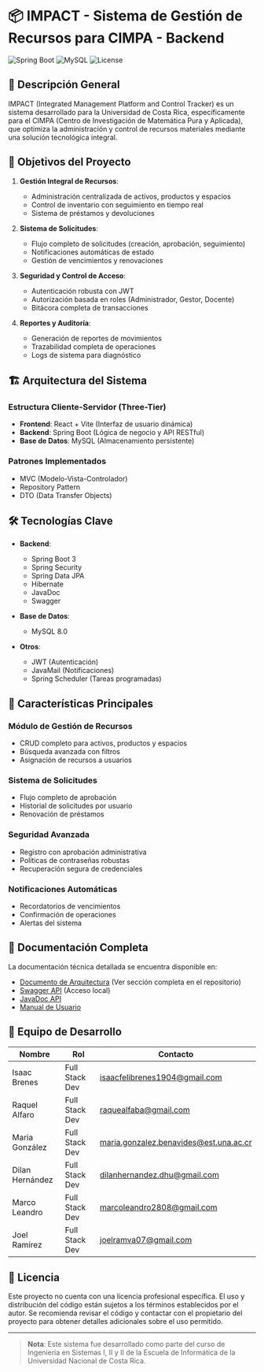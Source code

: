 # 📦 IMPACT - Sistema de Gestión de Recursos para CIMPA - Backend

![Spring Boot](https://img.shields.io/badge/Spring%20Boot-3.3.3-green)
![MySQL](https://img.shields.io/badge/MySQL-8.0-orange)
![License](https://img.shields.io/badge/license-MIT-blue)

## 🌟 Descripción General

IMPACT (Integrated Management Platform and Control Tracker) es un sistema desarrollado para la Universidad de Costa Rica, específicamente para el CIMPA (Centro de Investigación de Matemática Pura y Aplicada), que optimiza la administración y control de recursos materiales mediante una solución tecnológica integral.

## 🎯 Objetivos del Proyecto

1. **Gestión Integral de Recursos**:
    - Administración centralizada de activos, productos y espacios
    - Control de inventario con seguimiento en tiempo real
    - Sistema de préstamos y devoluciones

2. **Sistema de Solicitudes**:
    - Flujo completo de solicitudes (creación, aprobación, seguimiento)
    - Notificaciones automáticas de estado
    - Gestión de vencimientos y renovaciones

3. **Seguridad y Control de Acceso**:
    - Autenticación robusta con JWT
    - Autorización basada en roles (Administrador, Gestor, Docente)
    - Bitácora completa de transacciones

4. **Reportes y Auditoría**:
    - Generación de reportes de movimientos
    - Trazabilidad completa de operaciones
    - Logs de sistema para diagnóstico

## 🏗️ Arquitectura del Sistema

### Estructura Cliente-Servidor (Three-Tier)
- **Frontend**: React + Vite (Interfaz de usuario dinámica)
- **Backend**: Spring Boot (Lógica de negocio y API RESTful)
- **Base de Datos**: MySQL (Almacenamiento persistente)

### Patrones Implementados
- MVC (Modelo-Vista-Controlador)
- Repository Pattern
- DTO (Data Transfer Objects)

## 🛠️ Tecnologías Clave

- **Backend**:
    - Spring Boot 3
    - Spring Security
    - Spring Data JPA
    - Hibernate
    - JavaDoc
    - Swagger

- **Base de Datos**:
    - MySQL 8.0

- **Otros**:
    - JWT (Autenticación)
    - JavaMail (Notificaciones)
    - Spring Scheduler (Tareas programadas)

## 📌 Características Principales

### Módulo de Gestión de Recursos
- CRUD completo para activos, productos y espacios
- Búsqueda avanzada con filtros
- Asignación de recursos a usuarios

### Sistema de Solicitudes
- Flujo completo de aprobación
- Historial de solicitudes por usuario
- Renovación de préstamos

### Seguridad Avanzada
- Registro con aprobación administrativa
- Políticas de contraseñas robustas
- Recuperación segura de credenciales

### Notificaciones Automáticas
- Recordatorios de vencimientos
- Confirmación de operaciones
- Alertas del sistema

## 📄 Documentación Completa

La documentación técnica detallada se encuentra disponible en:
- [Documento de Arquitectura](#) (Ver sección completa en el repositorio)
- [Swagger API](http://localhost:8080/swagger-ui.html) (Acceso local)
- [JavaDoc API](#)
- [Manual de Usuario](#)

## 👥 Equipo de Desarrollo

| Nombre | Rol | Contacto |
|--------|-----|----------|
| Isaac Brenes | Full Stack Dev | [isaacfelibrenes1904@gmail.com](mailto:isaacfelibrenes1904@gmail.com) |
| Raquel Alfaro | Full Stack Dev | [raquealfaba@gmail.com](mailto:raquealfaba@gmail.com) |
| Maria González | Full Stack Dev | [maria.gonzalez.benavides@est.una.ac.cr](mailto:maria.gonzalez.benavides@est.una.ac.cr) |
| Dilan Hernández | Full Stack Dev | [dilanhernandez.dhu@gmail.com](mailto:dilanhernandez.dhu@gmail.com) |
| Marco Leandro | Full Stack Dev | [marcoleandro2808@gmail.com](mailto:marcoleandro2808@gmail.com) |
| Joel Ramírez | Full Stack Dev | [joelramva07@gmail.com](mailto:joelramva07@gmail.com) |

## 📜 Licencia

Este proyecto no cuenta con una licencia profesional específica. El uso y distribución del código están sujetos a los términos establecidos por el autor. Se recomienda revisar el código y contactar con el propietario del proyecto para obtener detalles adicionales sobre el uso permitido.

---

> **Nota**: Este sistema fue desarrollado como parte del curso de Ingenieria en Sistemas I, II y II de la Escuela de Informática de la Universidad Nacional de Costa Rica.
